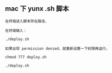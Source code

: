 ## mac 下 yunx .sh 脚本

```
在终端进入脚本所在路径，

在终端输入：

./deploy.sh

如果出现 permission denied，就重新设置一下权限再运行，

chmod 777 deploy.sh

./deploy.sh
```
